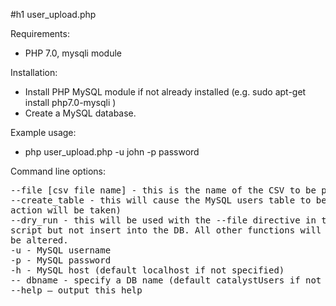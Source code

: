 #h1 user_upload.php

Requirements:
- PHP 7.0, mysqli module

Installation:

- Install PHP MySQL module if not already installed (e.g. sudo apt-get install php7.0-mysqli )
- Create a MySQL database.

Example usage:
- php user_upload.php -u john -p password


Command line options:
<pre>
--file [csv file name] - this is the name of the CSV to be parsed (default users.csv if not specified)
--create_table - this will cause the MySQL users table to be built (and no further
action will be taken)
--dry_run - this will be used with the --file directive in the instance that we want to run the
script but not insert into the DB. All other functions will be executed, but the database won't
be altered.
-u - MySQL username
-p - MySQL password
-h - MySQL host (default localhost if not specified)
-- dbname - specify a DB name (default catalystUsers if not specified)
--help – output this help
</pre>
